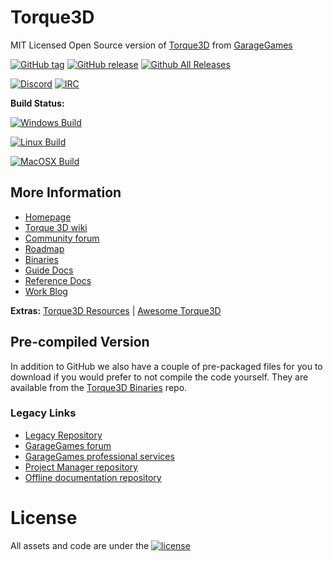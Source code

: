# Torque3D

MIT Licensed Open Source version of [Torque3D](https://torque3d.org) from [GarageGames](http://www.garagegames.com)

[![GitHub tag](https://img.shields.io/github/tag/TorqueGameEngines/Torque3D.svg)](https://github.com/TorqueGameEngines/Torque3D/tags)
[![GitHub release](https://img.shields.io/github/release/TorqueGameEngines/Torque3D.svg)](https://github.com/TorqueGameEngines/Torque3D/releases/latest)
[![Github All Releases](https://img.shields.io/github/downloads/TorqueGameEngines/Torque3D/total.svg)](https://github.com/TorqueGameEngines/Torque3D/releases/latest)

[![Discord](https://img.shields.io/badge/Discord%20-%237289DA.svg?&logo=discord&logoColor=white)](https://discord.com/invite/qdAZxT4)
[![IRC](https://img.shields.io/badge/irc-%23garagegames-green.svg)](https://kiwiirc.com/client/irc.maxgaming.net/?nick=wiki_user|?#garagegames) 

**Build Status:**

[![Windows Build](https://github.com/TorqueGameEngines/Torque3D/actions/workflows/build-windows-msvc.yml/badge.svg)](https://github.com/TorqueGameEngines/Torque3D/actions/workflows/build-windows-msvc.yml)

[![Linux Build](https://github.com/TorqueGameEngines/Torque3D/actions/workflows/build-linux-gcc.yml/badge.svg)](https://github.com/TorqueGameEngines/Torque3D/actions/workflows/build-linux-gcc.yml)

[![MacOSX Build](https://github.com/TorqueGameEngines/Torque3D/actions/workflows/build-macos-clang.yml/badge.svg)](https://github.com/TorqueGameEngines/Torque3D/actions/workflows/build-macos-clang.yml)



## More Information

* [Homepage](https://torque3d.org)
* [Torque 3D wiki](http://wiki.torque3d.org)
* [Community forum](https://torque3d.org/forums)
* [Roadmap](https://github.com/orgs/TorqueGameEngines/projects/1)
* [Binaries](https://github.com/TorqueGameEngines/Torque3D-Binaries)
* [Guide Docs](https://docs.torque3d.org/)
* [Reference Docs](https://reference.torque3d.org/)
* [Work Blog](https://torque3d.org/blogs/blog/1-work-blog/)

**Extras:**
[Torque3D Resources](https://github.com/Torque3DResources) | [Awesome Torque3D](https://github.com/TorqueGameEngines/awesome-torque3d)

## Pre-compiled Version

In addition to GitHub we also have a couple of pre-packaged files for you to download if you would prefer to not compile the code yourself.
They are available from the [Torque3D Binaries](https://github.com/TorqueGameEngines/Torque3D-Binaries) repo.

### Legacy Links
* [Legacy Repository](https://github.com/GarageGames/Torque3D)
* [GarageGames forum](http://www.garagegames.com/community/forums)
* [GarageGames professional services](http://services.garagegames.com/)
* [Project Manager repository](https://github.com/GarageGames/Torque3D-ProjectManager)
* [Offline documentation repository](https://github.com/Torque3D-GameEngine/Torque3D-Documentation)

# License 

All assets and code are under the [![license](https://img.shields.io/github/license/GarageGames/Torque3D.svg)](https://github.com/GarageGames/Torque3D/blob/master/LICENSE.md)
